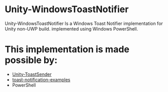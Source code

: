# Unity-WindowsToastNotifier
Unity-WindowsToastNotifier  Is a Windows Toast Notifier implementation for Unity non-UWP build. implemented using Windows PowerShell.

# This implementation is made possible by:  
- [Unity-ToastSender](https://github.com/HikariXP/Unity-ToastSender)  
- [toast-notification-examples](https://github.com/GitHub30/toast-notification-examples)  
- PowerShell  

